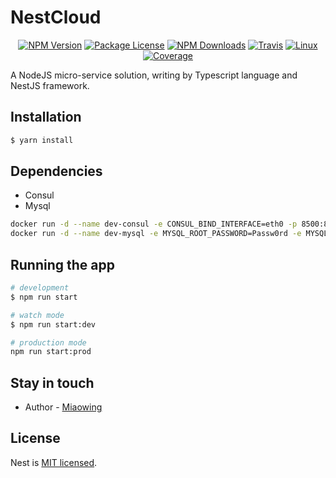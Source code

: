 [travis-image]: https://api.travis-ci.org/nest-cloud/nestcloud.svg?branch=master
[travis-url]: https://travis-ci.org/nest-cloud/nestcloud
[linux-image]: https://img.shields.io/travis/nest-cloud/nestcloud/master.svg?label=linux
[linux-url]: https://travis-ci.org/nest-cloud/nestcloud

# NestCloud

<p align="center">
    <a href="https://www.npmjs.com/~nestcloud" target="_blank"><img src="https://img.shields.io/npm/v/@nestcloud/core.svg" alt="NPM Version"/></a>
    <a href="https://www.npmjs.com/~nestcloud" target="_blank"><img src="https://img.shields.io/npm/l/@nestcloud/core.svg" alt="Package License"/></a>
    <a href="https://www.npmjs.com/~nestcloud" target="_blank"><img src="https://img.shields.io/npm/dm/@nestcloud/core.svg" alt="NPM Downloads"/></a>
    <a href="https://travis-ci.org/nest-cloud/nestcloud" target="_blank"><img src="https://travis-ci.org/nest-cloud/nestcloud.svg?branch=master" alt="Travis"/></a>
    <a href="https://travis-ci.org/nest-cloud/nestcloud" target="_blank"><img src="https://img.shields.io/travis/nest-cloud/nestcloud/master.svg?label=linux" alt="Linux"/></a>
    <a href="https://coveralls.io/github/nest-cloud/nestcloud?branch=master" target="_blank"><img src="https://coveralls.io/repos/github/nest-cloud/nestcloud/badge.svg?branch=master" alt="Coverage"/></a>
</p>

A NodeJS micro-service solution, writing by Typescript language and NestJS framework.

## Installation

```bash
$ yarn install
```

## Dependencies

- Consul
- Mysql

```bash
docker run -d --name dev-consul -e CONSUL_BIND_INTERFACE=eth0 -p 8500:8500 consul
docker run -d --name dev-mysql -e MYSQL_ROOT_PASSWORD=Passw0rd -e MYSQL_DATABASE=nestcloud -p 3306:3306 mysql:5.7
```

## Running the app

```bash
# development
$ npm run start

# watch mode
$ npm run start:dev

# production mode
npm run start:prod
```

## Stay in touch

- Author - [Miaowing](https://github.com/miaowing)

## License

Nest is [MIT licensed](LICENSE).
